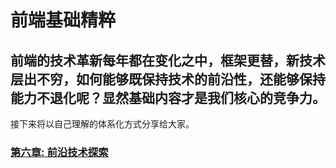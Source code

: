 # 前端基础精粹

## 前端的技术革新每年都在变化之中，框架更替，新技术层出不穷，如何能够既保持技术的前沿性，还能够保持能力不退化呢？显然基础内容才是我们核心的竞争力。
接下来将以自己理解的体系化方式分享给大家。

### [第六章: 前沿技术探索](/lesson6.md)
